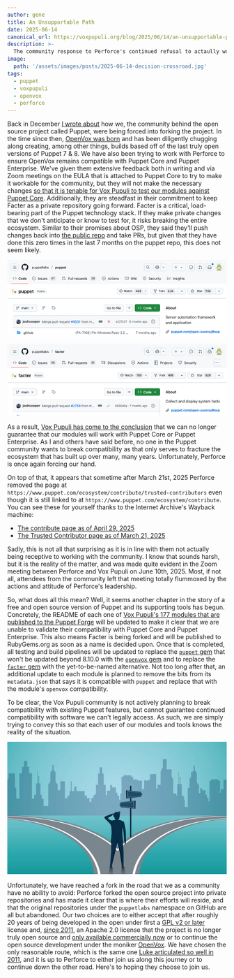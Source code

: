 ```yaml
---
author: gene
title: An Unsupportable Path
date: 2025-06-14
canonical_url: https://voxpupuli.org/blog/2025/06/14/an-unsupportable-path/
description: >-
  The community response to Perforce's continued refusal to actaully work with us
image:
  path: '/assets/images/posts/2025-06-14-decision-crossroad.jpg'
tags:
  - puppet
  - voxpupuli
  - openvox
  - perforce
---
```


Back in December [I wrote about](https://beanbag.technicalissues.us/the-community-is-forking-puppet/) how we, the community behind the open source project called Puppet, were being forced into forking the project. In the time since then, [OpenVox was born](https://voxpupuli.org/blog/2025/01/21/openvox-release/) and has been diligently chugging along creating, among other things, builds based off of the last truly open versions of Puppet 7 & 8. We have also been trying to work with Perforce to ensure OpenVox remains compatible with Puppet Core and Puppet Enterprise. We've given them extensive feedback both in writing and via Zoom meetings on the EULA that is attached to Puppet Core to try to make it workable for the community, but they will not make the necessary changes [so that it is tenable for Vox Pupuli to test our modules against Puppet Core](https://voxpupuli.org/blog/2025/05/19/perforce-eula/). Additionally, they are steadfast in their commitment to keep Facter as a private repository going forward. Facter is a critical, load-bearing part of the Puppet technology stack. If they make private changes that we don't anticipate or know to test for, it risks breaking the entire ecosystem. Similar to their promises about OSP, they said they'll push changes back into [the public repo](https://github.com/puppetlabs/facter) and take PRs, but given that they have done this zero times in the last 7 months on the puppet repo, this does not seem likely.

![Screenshot of GitHub showing the last commit to Puppet being 6 months ago](/assets/images/posts//2025-06-14-github-screenshot-puppetlabs-puppet.png)

![Screenshot of GitHub showing the last commit to Facter being 7 months ago](/assets/images/posts/2025-06-14-github-screenshot-puppetlabs-facter.png.png)

As a result, [Vox Pupuli has come to the conclusion](https://groups.io/g/voxpupuli/message/566) that we can no longer guarantee that our modules will work with Puppet Core or Puppet Enterprise. As I and others have said before, no one in the Puppet community wants to break compatibility as that only serves to fracture the ecosystem that has built up over many, many years. Unfortunately, Perforce is once again forcing our hand.

On top of that, it appears that sometime after March 21st, 2025 Perforce removed the page at `https://www.puppet.com/ecosystem/contribute/trusted-contributors` even though it is still linked to at `https://www.puppet.com/ecosystem/contribute`. You can see these for yourself thanks to the Internet Archive's Wayback machine:

- [The contribute page as of April 29, 2025](https://web.archive.org/web/20250429080006/https://www.puppet.com/ecosystem/contribute)
- [The Trusted Contributor page as of March 21, 2025](https://web.archive.org/web/20250321181447/https://www.puppet.com/ecosystem/contribute/trusted-contributors)

Sadly, this is not all that surprising as it is in line with them not actually being receptive to working with the community. I know that sounds harsh, but it is the reality of the matter, and was made quite evident in the Zoom meeting between Perforce and Vox Pupuli on June 10th, 2025. Most, if not all, attendees from the community left that meeting totally flummoxed by the actions and attitude of Perforce's leadership.

So, what does all this mean? Well, it seems another chapter in the story of a free and open source version of Puppet and its supporting tools has begun. Concretely, the README of each one of [Vox Pupuli's 177 modules that are published to the Puppet Forge](https://forge.puppet.com/modules/puppet) will be updated to make it clear that we are unable to validate their compatibility with Puppet Core and Puppet Enterprise. This also means Facter is being forked and will be published to RubyGems.org as soon as a name is decided upon. Once that is completed, all testing and build pipelines will be updated to replace the [`puppet` gem](https://rubygems.org/gems/puppet) that won't be updated beyond 8.10.0 with the [`openvox` gem](https://rubygems.org/gems/openvox) and to replace the [`facter` gem](https://rubygems.org/gems/facter) with the yet-to-be-named alternative. Not too long after that, an additional update to each module is planned to remove the bits from its `metadata.json` that says it is compatible with `puppet` and replace that with the module's `openvox` compatibility.

To be clear, the Vox Pupuli community is not actively planning to break compatibility with existing Puppet features, but cannot guarantee continued compatibility with software we can't legally access. As such, we are simply trying to convey this so that each user of our modules and tools knows the reality of the situation.

![Image of a person standing at a fork in the road](/assets/images/posts/2025-06-14-decision-crossroad.jpg)

Unfortunately, we have reached a fork in the road that we as a community have no ability to avoid: Perforce forked the open source project into private repositories and has made it clear that is where their efforts will reside, and that the original repositories under the `puppetlabs` namespace on GitHub are all but abandoned. Our two choices are to either accept that after roughly 20 years of being developed in the open under first a [GPL v2 or later](https://github.com/puppetlabs/puppet/commit/773be962b05d7d35c392eb9ae9b70822123693c3) license and, [since 2011](https://github.com/puppetlabs/puppet/commit/d2145d9a02ce1802ceb44f0cf99090af62cc4b71), an Apache 2.0 license that the project is no longer truly open source and [only available commercially now](https://web.archive.org/web/20250416004958/https://www.puppet.com/blog/open-source-puppet-updates-2025) or to continue the open source development under the moniker [OpenVox](https://github.com/OpenVoxProject/). We have chosen the only reasonable route, which is the same one [Luke articulated so well in 2011](https://web.archive.org/web/20110430225949/http://www.puppetlabs.com/blog/relicensing-puppet-to-apache-2-0/), and it is up to Perforce to either join us along this journey or to continue down the other road. Here's to hoping they choose to join us.
